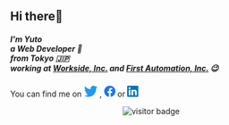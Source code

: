 

## Hi there👋

<h5>
  I'm Yuto<br />
  a Web Developer 🤟<br />
  from Tokyo 🇯🇵<br />
  working at <a href="https://onn-hr.com/">Workside, Inc.</a> and <a href="https://first-automation.jp/">First Automation, Inc.</a> 😉
</h5>

<p>
  You can find me on 
  <a href="https://twitter.com/tachibanayu24"><img height="20px" src="https://raw.githubusercontent.com/tachibanayu24/tachibanayu24/main/images/twitter.png" /></a>
  ,
  <a href="https://www.facebook.com/100012646356122"><img height="20px" src="https://raw.githubusercontent.com/tachibanayu24/tachibanayu24/main/images/facebook.png" /></a>
  or
  <a href="https://www.linkedin.com/in/yuto-tachibana/"><img height="20px" src="https://raw.githubusercontent.com/tachibanayu24/tachibanayu24/main/images/linkedin.png" /></a>
</p>

<p align="center" style="height: 80px;">
  <img src="https://visitor-badge.laobi.icu/badge?page_id=tachibanayu24.tachibanayu24" alt="visitor badge"/>
</p>
